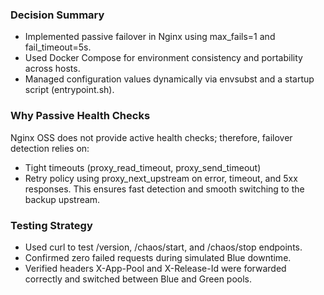 ### Decision Summary
- Implemented passive failover in Nginx using max_fails=1 and fail_timeout=5s.
- Used Docker Compose for environment consistency and portability across hosts.
- Managed configuration values dynamically via envsubst and a startup script (entrypoint.sh).


### Why Passive Health Checks
Nginx OSS does not provide active health checks; therefore, failover detection relies on:
- Tight timeouts (proxy_read_timeout, proxy_send_timeout)
- Retry policy using proxy_next_upstream on error, timeout, and 5xx responses.
This ensures fast detection and smooth switching to the backup upstream.

### Testing Strategy
- Used curl to test /version, /chaos/start, and /chaos/stop endpoints.
- Confirmed zero failed requests during simulated Blue downtime.
- Verified headers X-App-Pool and X-Release-Id were forwarded correctly and switched between Blue and Green pools.

